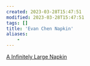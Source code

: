```yaml
---
created: 2023-03-28T15:47:51
modified: 2023-03-28T15:47:51
tags: []
title: 'Evan Chen Napkin'
aliases:
    - 
---
```


[A Infinitely Large Napkin](https://venhance.github.io/napkin/Napkin.pdf)